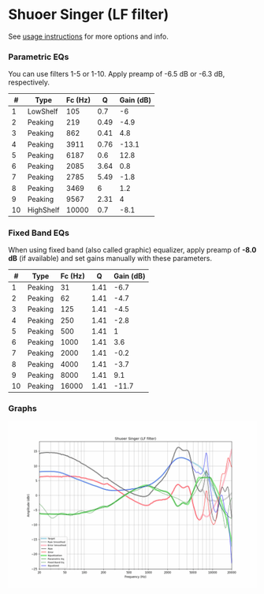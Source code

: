 # Shuoer Singer (LF filter)
See [usage instructions](https://github.com/jaakkopasanen/AutoEq#usage) for more options and info.

### Parametric EQs
You can use filters 1-5 or 1-10. Apply preamp of -6.5 dB or -6.3 dB, respectively.

|   # | Type      |   Fc (Hz) |    Q |   Gain (dB) |
|-----|-----------|-----------|------|-------------|
|   1 | LowShelf  |       105 | 0.7  |        -6   |
|   2 | Peaking   |       219 | 0.49 |        -4.9 |
|   3 | Peaking   |       862 | 0.41 |         4.8 |
|   4 | Peaking   |      3911 | 0.76 |       -13.1 |
|   5 | Peaking   |      6187 | 0.6  |        12.8 |
|   6 | Peaking   |      2085 | 3.64 |         0.8 |
|   7 | Peaking   |      2785 | 5.49 |        -1.8 |
|   8 | Peaking   |      3469 | 6    |         1.2 |
|   9 | Peaking   |      9567 | 2.31 |         4   |
|  10 | HighShelf |     10000 | 0.7  |        -8.1 |

### Fixed Band EQs
When using fixed band (also called graphic) equalizer, apply preamp of **-8.0 dB** (if available) and set gains manually with these parameters.

|   # | Type    |   Fc (Hz) |    Q |   Gain (dB) |
|-----|---------|-----------|------|-------------|
|   1 | Peaking |        31 | 1.41 |        -6.7 |
|   2 | Peaking |        62 | 1.41 |        -4.7 |
|   3 | Peaking |       125 | 1.41 |        -4.5 |
|   4 | Peaking |       250 | 1.41 |        -2.8 |
|   5 | Peaking |       500 | 1.41 |         1   |
|   6 | Peaking |      1000 | 1.41 |         3.6 |
|   7 | Peaking |      2000 | 1.41 |        -0.2 |
|   8 | Peaking |      4000 | 1.41 |        -3.7 |
|   9 | Peaking |      8000 | 1.41 |         9.1 |
|  10 | Peaking |     16000 | 1.41 |       -11.7 |

### Graphs
![](./Shuoer%20Singer%20(LF%20filter).png)
